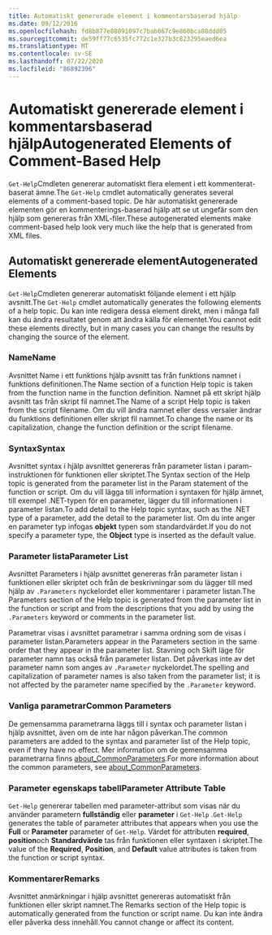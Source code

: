 ```yaml
---
title: Automatiskt genererade element i kommentarsbaserad hjälp
ms.date: 09/12/2016
ms.openlocfilehash: fd8b877e88091097c7bab867c9e860bca88ddd05
ms.sourcegitcommit: de59ff77c6535fc772c1e327b3c823295eaed6ea
ms.translationtype: MT
ms.contentlocale: sv-SE
ms.lasthandoff: 07/22/2020
ms.locfileid: "86892396"
---
```

# <a name="autogenerated-elements-of-comment-based-help"></a><span data-ttu-id="15f40-102">Automatiskt genererade element i kommentarsbaserad hjälp</span><span class="sxs-lookup"><span data-stu-id="15f40-102">Autogenerated Elements of Comment-Based Help</span></span>

<span data-ttu-id="15f40-103">`Get-Help`Cmdleten genererar automatiskt flera element i ett kommenterat-baserat ämne.</span><span class="sxs-lookup"><span data-stu-id="15f40-103">The `Get-Help` cmdlet automatically generates several elements of a comment-based topic.</span></span> <span data-ttu-id="15f40-104">De här automatiskt genererade elementen gör en kommenterings-baserad hjälp att se ut ungefär som den hjälp som genereras från XML-filer.</span><span class="sxs-lookup"><span data-stu-id="15f40-104">These autogenerated elements make comment-based help look very much like the help that is generated from XML files.</span></span>

## <a name="autogenerated-elements"></a><span data-ttu-id="15f40-105">Automatiskt genererade element</span><span class="sxs-lookup"><span data-stu-id="15f40-105">Autogenerated Elements</span></span>

<span data-ttu-id="15f40-106">`Get-Help`Cmdleten genererar automatiskt följande element i ett hjälp avsnitt.</span><span class="sxs-lookup"><span data-stu-id="15f40-106">The `Get-Help` cmdlet automatically generates the following elements of a help topic.</span></span> <span data-ttu-id="15f40-107">Du kan inte redigera dessa element direkt, men i många fall kan du ändra resultatet genom att ändra källa för elementet.</span><span class="sxs-lookup"><span data-stu-id="15f40-107">You cannot edit these elements directly, but in many cases you can change the results by changing the source of the element.</span></span>

### <a name="name"></a><span data-ttu-id="15f40-108">Name</span><span class="sxs-lookup"><span data-stu-id="15f40-108">Name</span></span>

<span data-ttu-id="15f40-109">Avsnittet Name i ett funktions hjälp avsnitt tas från funktions namnet i funktions definitionen.</span><span class="sxs-lookup"><span data-stu-id="15f40-109">The Name section of a function Help topic is taken from the function name in the function definition.</span></span> <span data-ttu-id="15f40-110">Namnet på ett skript hjälp avsnitt tas från skript fil namnet.</span><span class="sxs-lookup"><span data-stu-id="15f40-110">The Name of a script Help topic is taken from the script filename.</span></span> <span data-ttu-id="15f40-111">Om du vill ändra namnet eller dess versaler ändrar du funktions definitionen eller skript fil namnet.</span><span class="sxs-lookup"><span data-stu-id="15f40-111">To change the name or its capitalization, change the function definition or the script filename.</span></span>

### <a name="syntax"></a><span data-ttu-id="15f40-112">Syntax</span><span class="sxs-lookup"><span data-stu-id="15f40-112">Syntax</span></span>

<span data-ttu-id="15f40-113">Avsnittet syntax i hjälp avsnittet genereras från parameter listan i param-instruktionen för funktionen eller skriptet.</span><span class="sxs-lookup"><span data-stu-id="15f40-113">The Syntax section of the Help topic is generated from the parameter list in the Param statement of the function or script.</span></span> <span data-ttu-id="15f40-114">Om du vill lägga till information i syntaxen för hjälp ämnet, till exempel .NET-typen för en parameter, lägger du till informationen i parameter listan.</span><span class="sxs-lookup"><span data-stu-id="15f40-114">To add detail to the Help topic syntax, such as the .NET type of a parameter, add the detail to the parameter list.</span></span> <span data-ttu-id="15f40-115">Om du inte anger en parameter typ infogas **objekt** typen som standardvärdet.</span><span class="sxs-lookup"><span data-stu-id="15f40-115">If you do not specify a parameter type, the **Object** type is inserted as the default value.</span></span>

### <a name="parameter-list"></a><span data-ttu-id="15f40-116">Parameter lista</span><span class="sxs-lookup"><span data-stu-id="15f40-116">Parameter List</span></span>

<span data-ttu-id="15f40-117">Avsnittet Parameters i hjälp avsnittet genereras från parameter listan i funktionen eller skriptet och från de beskrivningar som du lägger till med hjälp av `.Parameters` nyckelordet eller kommentarer i parameter listan.</span><span class="sxs-lookup"><span data-stu-id="15f40-117">The Parameters section of the Help topic is generated from the parameter list in the function or script and from the descriptions that you add by using the `.Parameters` keyword or comments in the parameter list.</span></span>

<span data-ttu-id="15f40-118">Parametrar visas i avsnittet parametrar i samma ordning som de visas i parameter listan.</span><span class="sxs-lookup"><span data-stu-id="15f40-118">Parameters appear in the Parameters section in the same order that they appear in the parameter list.</span></span> <span data-ttu-id="15f40-119">Stavning och Skift läge för parameter namn tas också från parameter listan. Det påverkas inte av det parameter namn som anges av `.Parameter` nyckelordet.</span><span class="sxs-lookup"><span data-stu-id="15f40-119">The spelling and capitalization of parameter names is also taken from the parameter list; it is not affected by the parameter name specified by the `.Parameter` keyword.</span></span>

### <a name="common-parameters"></a><span data-ttu-id="15f40-120">Vanliga parametrar</span><span class="sxs-lookup"><span data-stu-id="15f40-120">Common Parameters</span></span>

<span data-ttu-id="15f40-121">De gemensamma parametrarna läggs till i syntax och parameter listan i hjälp avsnittet, även om de inte har någon påverkan.</span><span class="sxs-lookup"><span data-stu-id="15f40-121">The common parameters are added to the syntax and parameter list of the Help topic, even if they have no effect.</span></span> <span data-ttu-id="15f40-122">Mer information om de gemensamma parametrarna finns [about_CommonParameters](/powershell/module/microsoft.powershell.core/about/about_commonparameters).</span><span class="sxs-lookup"><span data-stu-id="15f40-122">For more information about the common parameters, see [about_CommonParameters](/powershell/module/microsoft.powershell.core/about/about_commonparameters).</span></span>

### <a name="parameter-attribute-table"></a><span data-ttu-id="15f40-123">Parameter egenskaps tabell</span><span class="sxs-lookup"><span data-stu-id="15f40-123">Parameter Attribute Table</span></span>

<span data-ttu-id="15f40-124">`Get-Help` genererar tabellen med parameter-attribut som visas när du använder parametern **fullständig** eller **parameter** i `Get-Help` .</span><span class="sxs-lookup"><span data-stu-id="15f40-124">`Get-Help` generates the table of parameter attributes that appears when you use the **Full** or **Parameter** parameter of `Get-Help`.</span></span> <span data-ttu-id="15f40-125">Värdet för attributen **required**, **position**och **Standardvärde** tas från funktionen eller syntaxen i skriptet.</span><span class="sxs-lookup"><span data-stu-id="15f40-125">The value of the **Required**, **Position**, and **Default** value attributes is taken from the function or script syntax.</span></span>

### <a name="remarks"></a><span data-ttu-id="15f40-126">Kommentarer</span><span class="sxs-lookup"><span data-stu-id="15f40-126">Remarks</span></span>

<span data-ttu-id="15f40-127">Avsnittet anmärkningar i hjälp avsnittet genereras automatiskt från funktionen eller skript namnet.</span><span class="sxs-lookup"><span data-stu-id="15f40-127">The Remarks section of the Help topic is automatically generated from the function or script name.</span></span>
<span data-ttu-id="15f40-128">Du kan inte ändra eller påverka dess innehåll.</span><span class="sxs-lookup"><span data-stu-id="15f40-128">You cannot change or affect its content.</span></span>
